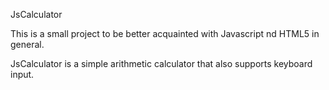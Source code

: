JsCalculator

This is a small project to be better acquainted with Javascript nd HTML5 in general. 

JsCalculator is a simple arithmetic calculator that also supports keyboard input. 